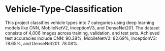 # Vehicle-Type-Classification
This project classifies vehicle types into 7 categories using deep learning models like CNN, MobileNetV2, InceptionV3, and DenseNet201. The dataset consists of 4,006 images across training, validation, and test sets. Achieved test accuracies include CNN: 90.38%, MobileNetV2: 82.69%, InceptionV3: 78.65%, and DenseNet201: 78.08%.
